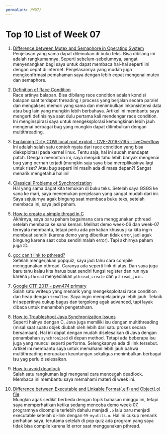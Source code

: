 ```yaml
---
permalink: /W07/
---
```

# Top 10 List of Week 07

1. [Difference between Mutex and Semaphore in Operating System](https://afteracademy.com/blog/difference-between-mutex-and-semaphore-in-operating-system)<br>
Penjelasan yang sama dapat ditemukan di buku teks. Bisa dibilang ini adalah rangkumannya. Seperti sebelum-sebelumnya, sangat menyenangkan bagi saya untuk dapat membaca hal-hal seperti ini dengan cepat di internet. Penjelasannya yang mudah juga mengkonfirmasi pemahaman saya dengan lebih cepat mengenai mutex dan semaphore.

2. [Definition of Race Condition](https://searchstorage.techtarget.com/definition/race-condition)<br>
Race artinya balapan. Bisa dibilang race condition adalah kondisi balapan saat terdapat threading / process yang berjalan secara paralel dan mengakses memori yang sama dan menimbulkan inkonsistensi data atau bug lain yang mungkin lebih berbahaya. Artikel ini membantu saya mengerti definisinya saat dulu pertama kali mendengar race condition. Ini menginspirasi saya untuk mengeksplorasi kemungkinan lebih jauh mengenai berbagai bug yang mungkin dapat ditimbulkan dengan multithreading.

3. [Explaining Dirty COW local root exploit - CVE-2016-5195 - liveOverflow](https://www.youtube.com/watch?v=kEsshExn7aE)<br>
Ini adalah salah satu contoh nyata dari race condition yang bisa dieksploitasi pada kernel linux. Tentu saja, hal ini sudah mendapat patch. Dengan menonton ini, saya menjadi tahu lebih banyak mengenai bug yang pernah terjadi (mungkin saja saya bisa mereplikasinya lagi untuk riset? Atau bug seperti ini masih ada di masa depan?) Sangat menarik mengetahui hal ini!

4. [Classical Problems of Synchronization](https://www.studytonight.com/operating-system/classical-synchronization-problems)<br>
Hal yang sama dapat kita temukan di buku teks. Setelah saya GSGS ke sana ke mari, saya menemukan penjelasan yang sangat mudah dari ini. Saya sejujurnya agak bingung saat membaca buku teks, setelah membaca ini, saya jadi paham.

5. [How to create a simple thread in C](https://www.educative.io/edpresso/how-to-create-a-simple-thread-in-c)<br>
Akhirnya, saya baru paham bagaimana cara menggunakan pthread setelah membaca ke sana kemari. Melihat demo week-06 dan week-07 ternyata membantu, tetapi perlu ada perhatian khusus jika kita ingin membuat sendiri (karena demo yang diberikan tidak error, jadi agak bingung karena saat coba sendiri malah error). Tapi akhirnya paham juga :D.

6. [gcc can't link to pthread?](https://unix.stackexchange.com/questions/33396/gcc-cant-link-to-pthread)<br>
Setelah mengerjakan popquiz, saya jadi tahu cara compile menggunakan pthread. Caranya ada seperti link di atas. Dan saya juga baru tahu kalau kita harus buat sendiri fungsi register dan run nya karena `pthread` menyediakan `pthread_create` dan `pthread_join`.

7. [Google CTF 2017 - pwn474 primary](https://david942j.blogspot.com/2017/06/write-up-google-ctf-2017-pwn474-primary.html)<br>
Salah satu writeup yang menarik yang mengeksploitasi race condition dan heap dengan `tcmalloc`. Saya ingin mempelajarinya lebih jauh. Teknik ini sepertinya cukup bagus dan tergolong agak advanced, tapi layak dibaca untuk menambah pengetahuan.

8. [How to Troubleshoot Java Synchronization Issues](https://www.eginnovations.com/blog/java-synchronization-troubleshooting/)<br>
Seperti halnya dengan C, Java juga memiliki isu dengan multithreading (misal saat suatu objek diubah oleh lebih dari satu proses secara bersamaan). Hal ini dapat dengan mudah diselesaikan di Java dengan penambahan `synchronized` di depan method. Tetapi ada beberapa isu juga yang muncul seperti performa. Selengkapnya ada di link tersebut. Artikel ini membantu saya untuk memahami lebih jauh bahwa multithreading merupakan keuntungan sekaligus menimbulkan berbagai isu yag perlu diselesaikan.

9. [How to avoid deadlock](https://www.geeksforgeeks.org/deadlock-prevention/)<br>
Salah satu rangkuman lagi mengenai cara mencegah deadlock. Membaca ini membantu saya memahami materi di week ini.

10. [Difference between Executable and Linkable Format(.elf) and Object(.o) file](https://stackoverflow.com/questions/53210259/difference-between-executable-and-linkable-format-elf-and-object-o-file)<br>
Mungkin agak sedikit berbeda dengan topik bahasan minggu ini, tetapi saya memperhatikan ketika sedang mencoba demo week-07, programnya dicompile terlebih dahulu menjadi `.o` lalu baru menjadi executable setelah di-link dengan `99-myutils.o`. Hal ini cukup menarik perhatian saya, terutama setelah di pop quiz ada program yang saya tidak bisa compile karena ld error saat menggunakan pthread.
